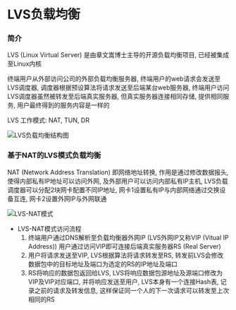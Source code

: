 LVS负载均衡
===


### 简介
LVS (Linux Virtual Server) 是由章文嵩博士主导的开源负载均衡项目,
已经被集成至Linux内核

终端用户从外部访问公司的外部负载均衡服务器, 终端用户的web请求会发送至LVS调度器,
调度器根据预设算法将请求发送至后端某台web服务器,
终端用户访问LVS调度器虽然被转发至后端真实服务器, 但真实服务器连接相同存储,
提供相同服务, 用户最终得到的服务内容是一样的

LVS 工作模式: NAT, TUN, DR

![LVS负载均衡结构图](/pictures/LVS负载均衡结构图.png "LVS负载均衡结构图")


### 基于NAT的LVS模式负载均衡
NAT (Network Address Translation) 即网络地址转换, 作用是通过修改数据报头,
使得内部私有IP地址可以访问外网, 及外部用户可以访问内部私有IP主机,
LVS负载调度器可以分配2块网卡配置不同IP地址,
网卡1设置私有IP与内部网络通过交换设备互连, 网卡2设置外网IP与外网联通

![LVS-NAT模式](/pictures/LVS-NAT模式.png "LVS-NAT模式")

- LVS-NAT模式访问流程
    1. 终端用户通过DNS解析至负载均衡器外网IP (LVS外网IP又称VIP (Vitual IP
       Address)) 用户通过访问VIP即可连接后端真实服务器RS (Real Server)
    2. 用户将请求发送至VIP, LVS根据算法将请求转发至RS,
       转发前LVS会修改数据包中的目标地址及端口为选定的RS的IP地址及端口
    3. RS将响应的数据包返回给LVS,
       LVS将响应数据包源地址及源端口修改为VIP及VIP对应端口, 并将响应发送至用户,
       LVS本身有一个连接Hash表, 记录之前的请求及转发信息,
       这样保证同一个人的下一次请求可以转发至上次相同的RS


